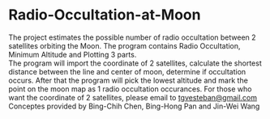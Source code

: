 # Radio-Occultation-at-Moon
The project estimates the possible number of radio occultation between 2 satellites orbiting the Moon. 
The program contains Radio Occultation, Minimum Altitude and Plotting 3 parts.  
The program will import the coordinate of 2 satellites, 
calculate the shortest distance between the line and center of moon, 
determine if occultation occurs. 
After that the program will pick the lowest altitude and mark the point on the moon map as 1 radio occultation occurances.
For those who want the coordinate of 2 satellites, please email to tgvesteban@gmail.com
Conceptes provided by Bing-Chih Chen, Bing-Hong Pan and Jin-Wei Wang
